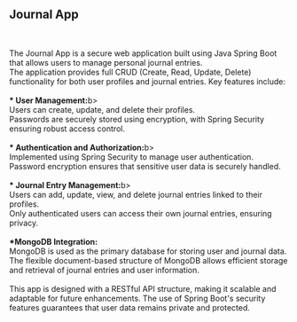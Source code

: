 <h2>Journal App</h2>
  <br>
<p>The Journal App is a secure web application built using Java Spring Boot that allows users to manage personal journal entries.<br> The application provides full CRUD (Create, Read, Update, Delete) functionality for both user profiles and journal entries. Key features include:
<br><br>
<b>* User Management:</b>b><br>
Users can create, update, and delete their profiles.<br>
Passwords are securely stored using encryption, with Spring Security ensuring robust access control.<br><br>
<b>* Authentication and Authorization:</b>b><br>
Implemented using Spring Security to manage user authentication.<br>
Password encryption ensures that sensitive user data is securely handled.<br><br>
<b>* Journal Entry Management:</b>b><br>
Users can add, update, view, and delete journal entries linked to their profiles.<br>
Only authenticated users can access their own journal entries, ensuring privacy.<br><br>
<b>*MongoDB Integration:</b><br>
MongoDB is used as the primary database for storing user and journal data.<br>
The flexible document-based structure of MongoDB allows efficient storage and retrieval of journal entries and user information.<br><br>
This app is designed with a RESTful API structure, making it scalable and adaptable for future enhancements. The use of Spring Boot's security features guarantees that user data remains private and protected.</p>
